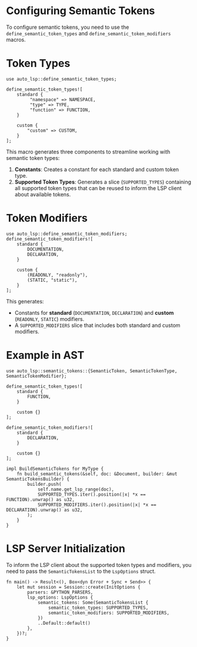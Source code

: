 # Configuring Semantic Tokens

To configure semantic tokens, you need to use the `define_semantic_token_types` and `define_semantic_token_modifiers` macros.

# Token Types

```rust, ignore
use auto_lsp::define_semantic_token_types;

define_semantic_token_types![
    standard {
         "namespace" => NAMESPACE,
         "type" => TYPE,
         "function" => FUNCTION,
    }
    
    custom {
        "custom" => CUSTOM,
    }
];
```

This macro generates three components to streamline working with semantic token types:
1. **Constants**: Creates a constant for each standard and custom token type.
2. **Supported Token Types**: Generates a slice (`SUPPORTED_TYPES`) containing all supported token types that can be reused to inform the LSP client about available tokens.

# Token Modifiers

```rust, ignore
use auto_lsp::define_semantic_token_modifiers;
define_semantic_token_modifiers![
    standard {
        DOCUMENTATION,
        DECLARATION,
    }

    custom {
        (READONLY, "readonly"),
        (STATIC, "static"),
    }
];
```

This generates:
- Constants for **standard** (`DOCUMENTATION`, `DECLARATION`) and **custom** (`READONLY`, `STATIC`) modifiers.
- A `SUPPORTED_MODIFIERS` slice that includes both standard and custom modifiers.

# Example in AST

```rust, ignore
use auto_lsp::semantic_tokens::{SemanticToken, SemanticTokenType, SemanticTokenModifier};

define_semantic_token_types![
    standard {
        FUNCTION,
    }

    custom {}
];

define_semantic_token_modifiers![
    standard {
        DECLARATION,
    }

    custom {}
];

impl BuildSemanticTokens for MyType {
    fn build_semantic_tokens(&self, doc: &Document, builder: &mut SemanticTokensBuilder) {
        builder.push(
            self.name.get_lsp_range(doc),
            SUPPORTED_TYPES.iter().position(|x| *x == FUNCTION).unwrap() as u32,
            SUPPORTED_MODIFIERS.iter().position(|x| *x == DECLARATION).unwrap() as u32,
        );
    }
}
```

# LSP Server Initialization

To inform the LSP client about the supported token types and modifiers, you need to pass the `SemanticTokensList` to the `LspOptions` struct.

```rust, ignore
fn main() -> Result<(), Box<dyn Error + Sync + Send>> {
    let mut session = Session::create(InitOptions {
        parsers: &PYTHON_PARSERS,
        lsp_options: LspOptions {
            semantic_tokens: Some(SemanticTokensList {
                semantic_token_types: SUPPORTED_TYPES,
                semantic_token_modifiers: SUPPORTED_MODIFIERS,
            })
            ..Default::default()
        },
    })?;
}
```
